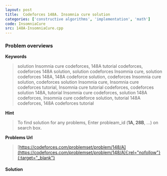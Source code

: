 ```yaml
---
layout: post
title:  Codeforces 148A. Insomnia cure solution
categories: ['constructive algorithms', 'implementation', 'math']
code: InsomniaCure
src: 148A-InsomniaCure.cpp
---
```

### **Problem overviews**

**Keywords**
> solution Insomnia cure codeforces, 148A tutorial codeforces, codeforces 148A solution, solution codeforces Insomnia cure, solution codeforces 148A, 148A codeforce solution, codeforces Insomnia cure solution, codeforces solution Insomnia cure, Insomnia cure codeforces tutorial, Insomnia cure tutorial codeforces, codeforces solution 148A, tutorial Insomnia cure codeforces, solution 148A codeforces, Insomnia cure codeforce solution, tutorial 148A codeforces, 148A codeforces tutorial

**Hint**
> To find solution for any problems, Enter probleam_id (**1A, 28B**, ...) on search box. 

**Problems Url**
> [https://codeforces.com/problemset/problem/148/A](https://codeforces.com/problemset/problem/148/A){:rel="nofollow"}{:target="_blank"}

#### **Solution**




